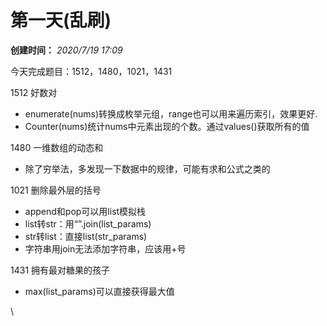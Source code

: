 # 第一天(乱刷)

**创建时间：** _2020/7/19 17:09_

今天完成题目：1512，1480，1021，1431

1512 好数对

* enumerate(nums)转换成枚举元组，range也可以用来遍历索引，效果更好.
* Counter(nums)统计nums中元素出现的个数。通过values()获取所有的值

1480 一维数组的动态和

* 除了穷举法，多发现一下数据中的规律，可能有求和公式之类的

1021 删除最外层的括号

* append和pop可以用list模拟栈
* list转str：用“”.join(list\_params)
* str转list：直接list(str\_params)
* 字符串用join无法添加字符串，应该用+号

1431 拥有最对糖果的孩子

* max(list\_params)可以直接获得最大值

\\

 
